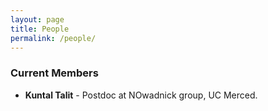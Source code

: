 ```yaml
---
layout: page
title: People
permalink: /people/
---
```


### Current Members

- **Kuntal Talit** - Postdoc at NOwadnick group, UC Merced.
